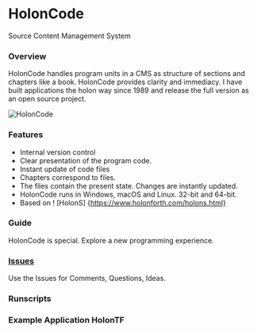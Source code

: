 # HolonCode

Source Content Management System

### Overview
HolonCode handles program units in a CMS as structure of sections and chapters like a book. HolonCode provides clarity and immediacy. I have built applications the holon way since 1989 and release the full version as an open source project.  

![HolonCode](https://www.holonforth.com/images/holoncode.jpg)


### Features

* Internal version control
* Clear presentation of the program code.
* Instant update of code files
* Chapters correspond to files. 
* The files contain the present state. Changes are instantly updated.
* HolonCode runs in Windows, macOS and Linux. 32-bit and 64-bit.
* Based on ! [HolonS] {https://www.holonforth.com/holons.html}


### Guide
HolonCode is special. Explore a new programming experience.

### [Issues](https://github.com/wejgaard/holoncode/issues) 
Use the Issues for Comments, Questions, Ideas. 

### Runscripts

### Example Application HolonTF


